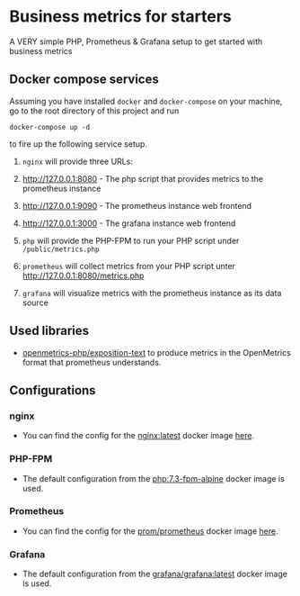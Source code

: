 # Business metrics for starters

A VERY simple PHP, Prometheus &amp; Grafana setup to get started with business metrics

## Docker compose services

Assuming you have installed `docker` and `docker-compose` on your machine, go to the root directory of this project and run
```
docker-compose up -d
``` 
to fire up the following service setup. 

1. `nginx` will provide three URLs:
  1. http://127.0.0.1:8080 - The php script that provides metrics to the prometheus instance
  2. http://127.0.0.1:9090 - The prometheus instance web frontend
  3. http://127.0.0.1:3000 - The grafana instance web frontend
  
2. `php` will provide the PHP-FPM to run your PHP script under `/public/metrics.php`

3. `prometheus` will collect metrics from your PHP script unter http://127.0.0.1:8080/metrics.php

4. `grafana` will visualize metrics with the prometheus instance as its data source

## Used libraries

* [openmetrics-php/exposition-text](https://github.com/openmetrics-php/exposition-text) to produce metrics in the OpenMetrics format that prometheus understands.


## Configurations

### nginx

* You can find the config for the [nginx:latest](https://hub.docker.com/_/nginx) docker image [here](.docker/nginx/default.conf).

### PHP-FPM

* The default configuration from the [php:7.3-fpm-alpine](https://hub.docker.com/_/php) docker image is used. 

### Prometheus

* You can find the config for the [prom/prometheus](https://hub.docker.com/r/prom/prometheus) docker image [here](.docker/prometheus/prometheus.yml).

### Grafana

* The default configuration from the [grafana/grafana:latest](https://hub.docker.com/r/grafana/grafana) docker image is used.